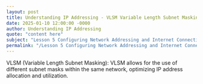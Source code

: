 ```yaml
---
layout: post
title: Understanding IP Addressing - VLSM Variable Length Subnet Masking
date: 2025-01-10 12:00:00 -0000
author: Understanding IP Addressing
quote: "content here"
subject: "Lesson 5 Configuring Network Addressing and Internet Connections"
permalink: "/Lesson 5 Configuring Network Addressing and Internet Connections/Understanding IP Addressing/Understanding IP Addressing - VLSM Variable Length Subnet Masking"
---
```


VLSM (Variable Length Subnet Masking): VLSM allows for the use of different subnet masks within the same network, optimizing IP address allocation and utilization.

